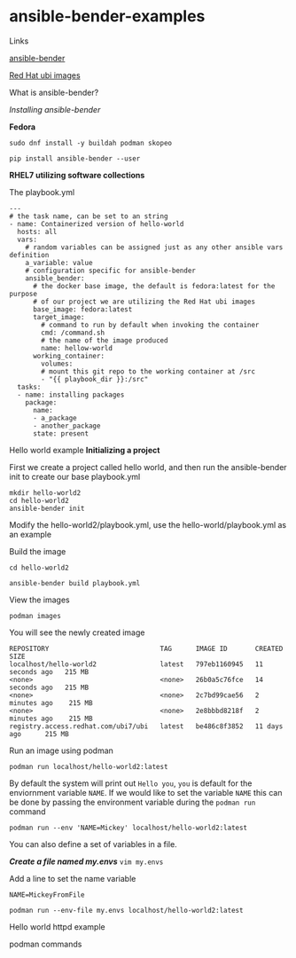 # ansible-bender-examples

Links

[ansible-bender](https://github.com/ansible-community/ansible-bender)

[Red Hat ubi images](https://www.redhat.com/en/blog/introducing-red-hat-universal-base-image)

What is ansible-bender?

*Installing ansible-bender*

**Fedora**

`sudo dnf install -y buildah podman skopeo`

`pip install ansible-bender --user`

**RHEL7 utilizing software collections**


The playbook.yml

```
---
# the task name, can be set to an string
- name: Containerized version of hello-world
  hosts: all
  vars:
    # random variables can be assigned just as any other ansible vars definition
    a_variable: value
    # configuration specific for ansible-bender
    ansible_bender:
      # the docker base image, the default is fedora:latest for the purpose
      # of our project we are utilizing the Red Hat ubi images
      base_image: fedora:latest
      target_image:
        # command to run by default when invoking the container
        cmd: /command.sh
        # the name of the image produced
        name: hellow-world
      working_container:
        volumes:
        # mount this git repo to the working container at /src
        - "{{ playbook_dir }}:/src"
  tasks:
  - name: installing packages
    package:
      name:
      - a_package
      - another_package
      state: present
```

Hello world example
**Initializing a project**

First we create a project called hello world, and then run the ansible-bender init to create our base playbook.yml

```
mkdir hello-world2
cd hello-world2
ansible-bender init
```

Modify the hello-world2/playbook.yml, use the hello-world/playbook.yml as an example

Build the image

`cd hello-world2`

`ansible-bender build playbook.yml`


View the images

`podman images`

You will see the newly created image

```
REPOSITORY                            TAG      IMAGE ID       CREATED          SIZE
localhost/hello-world2                latest   797eb1160945   11 seconds ago   215 MB
<none>                                <none>   26b0a5c76fce   14 seconds ago   215 MB
<none>                                <none>   2c7bd99cae56   2 minutes ago    215 MB
<none>                                <none>   2e8bbbd8218f   2 minutes ago    215 MB
registry.access.redhat.com/ubi7/ubi   latest   be486c8f3852   11 days ago      215 MB
```

Run an image using podman

`podman run localhost/hello-world2:latest`

By default the system will print out `Hello you`, `you` is default for the enviornment variable `NAME`.  If we would like to set the variable `NAME` this can be done by passing the environment variable during the `podman run` command

`podman run --env 'NAME=Mickey' localhost/hello-world2:latest`

You can also define a set of variables in a file.

***Create a file named my.envs***
`vim my.envs`

Add a line to set the name variable

`NAME=MickeyFromFile`

`podman run --env-file my.envs localhost/hello-world2:latest`



Hello world httpd example


podman commands







